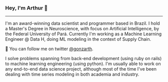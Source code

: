 ### Hey, I'm Arthur 👋

***

I'm an award-winning data scientist and programmer based in Brazil. I hold a Master's Degree in Neuroscience, with focus on Artificial Intelligence, by the Federal University of Pará. Currently I'm working as a Machine Learning Engineer @ Data H, doing ML modeling in the context of Supply Chain.


💬  You can follow me on twitter <a href="https://twitter.com/gonzarth">@gonzarth</a>.


I solve problems spanning from back-end development (using ruby on rails) to machine learning engineering (using python). I'm usually able to work on any end-to-end data science project, although most of the time I've been dealing with time series modeling in both academia and industry.
